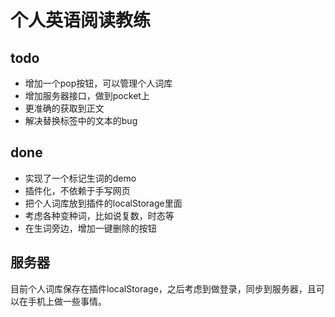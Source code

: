 # 个人英语阅读教练

## todo
-   增加一个pop按钮，可以管理个人词库
-   增加服务器接口，做到pocket上
-   更准确的获取到正文
-   解决替换标签中的文本的bug

## done
-   实现了一个标记生词的demo
-   插件化，不依赖于手写网页
-   把个人词库放到插件的localStorage里面
-   考虑各种变种词，比如说复数，时态等
-   在生词旁边，增加一键删除的按钮


## 服务器
目前个人词库保存在插件localStorage，之后考虑到做登录，同步到服务器，且可以在手机上做一些事情。

